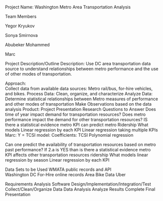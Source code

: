 
Project Name:  Washington Metro Area Transportation Analysis

Team Members

Yegor Kryukov

Sonya Smirnova

Abubeker Mohammed

Marc 

Project Description/Outline
Description:  Use DC area transportation data source to understand relationships between metro performance and the use of other modes of transportation. 

Approach:  
Collect data from available data sources: Metro rail/bus, for-hire vehicles, and bikes.
Process Data: Clean, organize, and characterize
Analyze Data:  Determine statistical relationships between Metro measures of performance and other modes of transportation
Make Observations based on the data analysis
Product:  Project Presentation
Research Questions to Answer
Does time of year impact demand for transportation resources?
Does metro performance impact the demand for other transportation resources? 
IS there a statistical evidence metro KPI can predict metro Ridership
What models
Linear regression by each KPI 
Linear regression taking multiple KPIs
Marc: Y = TCSI model:
Coefficients: TCSI
 Polynomial regression
 
Can one predict the availability of transportation resources based on metro past performance? 
If 2.a is YES than is there a statistical evidence metro KPI affects other transportation resources ridership
   What models
linear regression by season
Linear regression by each KPI

Data Sets to be Used
WMATA public records and API  
Washington DC For-Hire online records
Area Bike Data 
Uber

Requirements Analysis
Software Design/Implementation/Integration/Test
Collect/Clean/Organize  Data 
Data Analysis
Analyze Results
Complete Final Presentation
